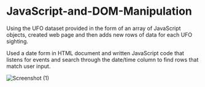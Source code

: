 # JavaScript-and-DOM-Manipulation


Using the UFO dataset provided in the form of an array of JavaScript objects, created web page and then adds new rows of data for each UFO sighting.

Used a date form in HTML document and written JavaScript code that  listens for events and search through the date/time column to find rows that match user input.



![Screenshot (1)](https://user-images.githubusercontent.com/50187921/63630314-17409c80-c5df-11e9-92c2-14d343ea8608.png)
